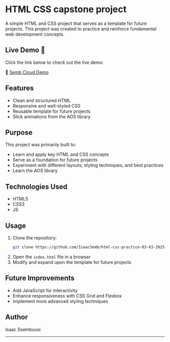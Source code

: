 # HTML CSS capstone project  

A simple HTML and CSS project that serves as a template for future projects.
This project was created to practice and reinforce fundamental web development concepts.

## Live Demo 🚀

Click the link below to check out the live demo:

🔗 [Semb Cloud Demo](https://semb-cloud.netlify.app/)


## Features  
- Clean and structured HTML  
- Responsive and well-styled CSS  
- Reusable template for future projects  
- Slick animations from the AOS library

## Purpose  
This project was primarily built to:  
- Learn and apply key HTML and CSS concepts  
- Serve as a foundation for future projects  
- Experiment with different layouts, styling techniques, and best practices  
- Learn the AOS library

## Technologies Used  
- HTML5  
- CSS3  
- JS

## Usage  
1. Clone the repository:  
   ```bash  
   git clone https://github.com/IsaacSemb/html-css-practice-03-03-2025.git
   ```  
2. Open the `index.html` file in a browser  
3. Modify and expand upon the template for future projects  

## Future Improvements  
- Add JavaScript for interactivity  
- Enhance responsiveness with CSS Grid and Flexbox  
- Implement more advanced styling techniques  

## Author  
Isaac Ssembuusi  

---  
